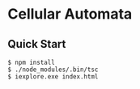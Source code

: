 # Cellular Automata

## Quick Start

```console
$ npm install
$ ./node_modules/.bin/tsc
$ iexplore.exe index.html
```
